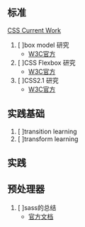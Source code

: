 
## 标准
[CSS Current Work](https://www.w3.org/Style/CSS/current-work)

  1. [ ]box model 研究
     - [W3C官方](https://www.w3.org/TR/css3-box/)
  2. [ ]CSS Flexbox 研究
     - [W3C官方](https://www.w3.org/TR/css-flexbox-1/)
  3. [ ]CSS2.1 研究
     - [W3C官方](https://www.w3.org/TR/CSS2/)

## 实践基础
  1. [ ]transition learning
  2. [ ]transform learning

## 实践

## 预处理器
  1. [ ]sass的总结
     - [官方文档](http://sass-lang.com/documentation/file.SASS_REFERENCE.html)

